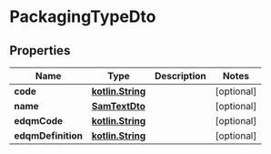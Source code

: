 # PackagingTypeDto

## Properties
Name | Type | Description | Notes
------------ | ------------- | ------------- | -------------
**code** | [**kotlin.String**](.md) |  |  [optional]
**name** | [**SamTextDto**](SamTextDto.md) |  |  [optional]
**edqmCode** | [**kotlin.String**](.md) |  |  [optional]
**edqmDefinition** | [**kotlin.String**](.md) |  |  [optional]
